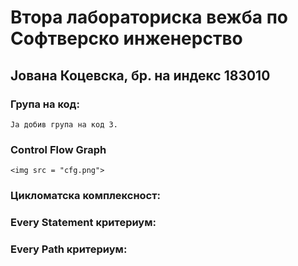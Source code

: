 # Втора лабораториска вежба по Софтверско инженерство

## Јована Коцевска, бр. на индекс 183010

### Група на код:
    Ја добив група на код 3.
    
### Control Flow Graph
    <img src = "cfg.png">

### Цикломатска комплексност:


### Every Statement критериум:


### Every Path критериум:
